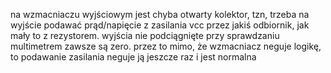 na wzmacniaczu wyjściowym jest chyba otwarty kolektor, tzn, trzeba na wyjście podawać prąd/napięcie
z zasilania vcc przez jakiś odbiornik, jak mały to z rezystorem.
wyjścia nie podciągnięte przy sprawdzaniu multimetrem zawsze są zero.
przez to mimo, że wzmacniacz neguje logikę, to podawanie zasilania neguje ją jeszcze raz i jest normalna